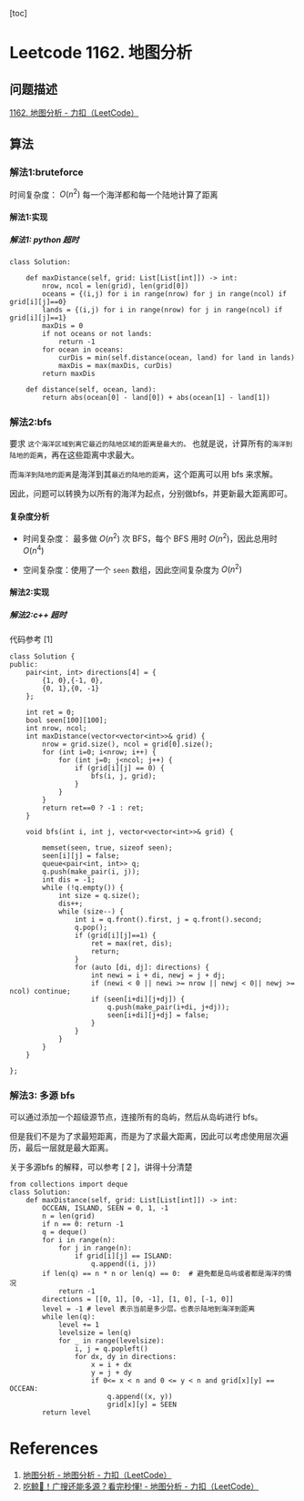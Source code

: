 [toc]

# Leetcode 1162. 地图分析

## 问题描述

[1162. 地图分析 - 力扣（LeetCode）](https://leetcode-cn.com/problems/as-far-from-land-as-possible/)

## 算法

### 解法1:bruteforce

时间复杂度： $O(n^2)$ 每一个海洋都和每一个陆地计算了距离

#### 解法1:实现

##### 解法1: python 超时

```
class Solution:

    def maxDistance(self, grid: List[List[int]]) -> int:
        nrow, ncol = len(grid), len(grid[0])
        oceans = {(i,j) for i in range(nrow) for j in range(ncol) if grid[i][j]==0}
        lands = {(i,j) for i in range(nrow) for j in range(ncol) if grid[i][j]==1}
        maxDis = 0
        if not oceans or not lands:
            return -1
        for ocean in oceans:
            curDis = min(self.distance(ocean, land) for land in lands)
            maxDis = max(maxDis, curDis)
        return maxDis

    def distance(self, ocean, land):
        return abs(ocean[0] - land[0]) + abs(ocean[1] - land[1])
```

### 解法2:bfs

要求 `这个海洋区域到离它最近的陆地区域的距离是最大的。` 也就是说，计算所有的`海洋到陆地的距离`，再在这些距离中求最大。

而`海洋到陆地的距离`是海洋到其`最近的陆地的距离`，这个距离可以用 bfs 来求解。

因此，问题可以转换为以所有的海洋为起点，分别做bfs，并更新最大距离即可。

#### 复杂度分析

- 时间复杂度： 最多做 $O(n^2)$ 次 BFS，每个 BFS 用时 $O(n^2)$，因此总用时 $O(n^4)$

- 空间复杂度：使用了一个 `seen` 数组，因此空间复杂度为 $O(n^2)$

#### 解法2:实现

##### 解法2:c++ 超时

代码参考 [1]

```
class Solution {
public:
    pair<int, int> directions[4] = {
        {1, 0},{-1, 0},
        {0, 1},{0, -1} 
    };

    int ret = 0;
    bool seen[100][100];
    int nrow, ncol;
    int maxDistance(vector<vector<int>>& grid) {
        nrow = grid.size(), ncol = grid[0].size();
        for (int i=0; i<nrow; i++) {
            for (int j=0; j<ncol; j++) {
                if (grid[i][j] == 0) {
                    bfs(i, j, grid);
                }
            }
        }
        return ret==0 ? -1 : ret;
    }

    void bfs(int i, int j, vector<vector<int>>& grid) {
        
        memset(seen, true, sizeof seen);
        seen[i][j] = false;
        queue<pair<int, int>> q;
        q.push(make_pair(i, j));
        int dis = -1;
        while (!q.empty()) {
            int size = q.size();
            dis++;
            while (size--) {
                int i = q.front().first, j = q.front().second;
                q.pop();
                if (grid[i][j]==1) {
                    ret = max(ret, dis);
                    return;
                }
                for (auto [di, dj]: directions) {
                    int newi = i + di, newj = j + dj;
                    if (newi < 0 || newi >= nrow || newj < 0|| newj >= ncol) continue; 
                    if (seen[i+di][j+dj]) {
                        q.push(make_pair(i+di, j+dj));
                        seen[i+di][j+dj] = false;
                    }
                }
            }
        }
    }

};
```

### 解法3: 多源 bfs

可以通过添加一个超级源节点，连接所有的岛屿，然后从岛屿进行 bfs。

但是我们不是为了求最短距离，而是为了求最大距离，因此可以考虑使用层次遍历，最后一层就是最大距离。

关于多源bfs 的解释，可以参考 [ 2 ]，讲得十分清楚


```
from collections import deque
class Solution:
    def maxDistance(self, grid: List[List[int]]) -> int:
        OCCEAN, ISLAND, SEEN = 0, 1, -1
        n = len(grid)
        if n == 0: return -1
        q = deque()
        for i in range(n):
            for j in range(n):
                if grid[i][j] == ISLAND:
                    q.append((i, j))
        if len(q) == n * n or len(q) == 0:  # 避免都是岛屿或者都是海洋的情况
            return -1 
        directions = [[0, 1], [0, -1], [1, 0], [-1, 0]]
        level = -1 # level 表示当前是多少层。也表示陆地到海洋到距离
        while len(q):
            level += 1
            levelsize = len(q)
            for _ in range(levelsize):
                i, j = q.popleft()
                for dx, dy in directions:
                    x = i + dx
                    y = j + dy
                    if 0<= x < n and 0 <= y < n and grid[x][y] == OCCEAN:
                        q.append((x, y))
                        grid[x][y] = SEEN
        return level
```

# References

1. [地图分析 - 地图分析 - 力扣（LeetCode）](https://leetcode-cn.com/problems/as-far-from-land-as-possible/solution/di-tu-fen-xi-by-leetcode-solution/)
2. [吃鲸🐳！广搜还能多源？看完秒懂! - 地图分析 - 力扣（LeetCode）](https://leetcode-cn.com/problems/as-far-from-land-as-possible/solution/zhen-liang-yan-sou-huan-neng-duo-yuan-kan-wan-miao/)